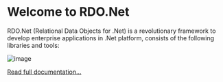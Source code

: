 # Welcome to RDO.Net

RDO.Net (Relational Data Objects for .Net) is a revolutionary framework to develop enterprise applications in .Net platform, consists of the following libraries and tools:

![image](https://rdo.devzest.com/images/RdoNetOverview.jpg)

[Read full documentation...](https://rdo.devzest.com/articles/overview/about_rdo_net.html)
